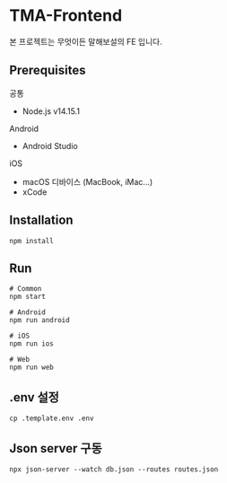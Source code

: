 # TMA-Frontend
본 프로젝트는 무엇이든 말해보설의 FE 입니다.

## Prerequisites

공통

- Node.js v14.15.1

Android
  
- Android Studio

iOS
- macOS 디바이스 (MacBook, iMac...)
- xCode


## Installation

```
npm install
```

## Run
```shell
# Common
npm start

# Android
npm run android 

# iOS
npm run ios

# Web
npm run web
```

## .env 설정
```shell
cp .template.env .env
```

## Json server 구동
```shell
npx json-server --watch db.json --routes routes.json
```
